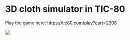 # 3D cloth simulator in TIC-80

Play the game here: https://tic80.com/play?cart=2306 

![](screen.gif)

